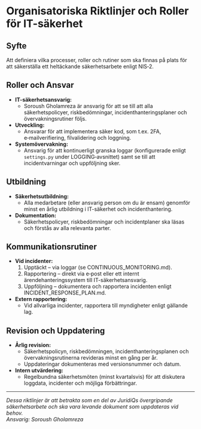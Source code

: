 # Organisatoriska Riktlinjer och Roller för IT-säkerhet

## Syfte
Att definiera vilka processer, roller och rutiner som ska finnas på plats för att säkerställa ett heltäckande säkerhetsarbete enligt NIS‑2.

## Roller och Ansvar
- **IT-säkerhetsansvarig:**  
  - Soroush Gholamreza är ansvarig för att se till att alla säkerhetspolicyer, riskbedömningar, incidenthanteringsplaner och övervakningsrutiner följs.
- **Utveckling:**  
  - Ansvarar för att implementera säker kod, som t.ex. 2FA, e‑mailverifiering, filvalidering och loggning.
- **Systemövervakning:**  
  - Ansvarig för att kontinuerligt granska loggar (konfigurerade enligt `settings.py` under LOGGING‑avsnittet) samt se till att incidentvarningar och uppföljning sker.

## Utbildning
- **Säkerhetsutbildning:**  
  - Alla medarbetare (eller ansvarig person om du är ensam) genomför minst en årlig utbildning i IT-säkerhet och incidenthantering.
- **Dokumentation:**  
  - Säkerhetspolicyer, riskbedömningar och incidentplaner ska läsas och förstås av alla relevanta parter.

## Kommunikationsrutiner
- **Vid incidenter:**  
  1. Upptäckt – via loggar (se CONTINUOUS_MONITORING.md).  
  2. Rapportering – direkt via e‑post eller ett internt ärendehanteringssystem till IT-säkerhetsansvarig.  
  3. Uppföljning – dokumentera och rapportera incidenten enligt INCIDENT_RESPONSE_PLAN.md.
- **Extern rapportering:**  
  - Vid allvarliga incidenter, rapportera till myndigheter enligt gällande lag.

## Revision och Uppdatering
- **Årlig revision:**  
  - Säkerhetspolicyn, riskbedömningen, incidenthanteringsplanen och övervakningsrutinerna revideras minst en gång per år.  
  - Uppdateringar dokumenteras med versionsnummer och datum.
- **Intern utvärdering:**  
  - Regelbundna säkerhetsmöten (minst kvartalsvis) för att diskutera loggdata, incidenter och möjliga förbättringar.

---

*Dessa riktlinjer är att betrakta som en del av JuridiQs övergripande säkerhetsarbete och ska vara levande dokument som uppdateras vid behov.*  
*Ansvarig: Soroush Gholamreza*
